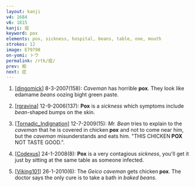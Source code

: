 ```yaml
---
layout: kanji
v4: 1684
v6: 1815
kanji: 痘
keyword: pox
elements: pox, sickness, hospital, beans, table, one, mouth
strokes: 12
image: E79798
on-yomi: トウ
permalink: /rtk/痘/
prev: 痴
next: 症
---
```


1) [<a href="http://kanji.koohii.com/profile/dingomick">dingomick</a>] 8-3-2007(158): <em>Caveman</em> has horrible <strong>pox</strong>. They look like edamame <em>beans</em> oozing bight green paste.

2) [<a href="http://kanji.koohii.com/profile/rgravina">rgravina</a>] 12-9-2006(137): <strong>Pox</strong> is a <em>sickness</em> which symptoms include <em>bean</em>-shaped bumps on the skin.

3) [<a href="http://kanji.koohii.com/profile/Tornadic_Indignation">Tornadic_Indignation</a>] 12-7-2009(15): <em>Mr. Bean</em> tries to explain to the <em>caveman</em> that he is covered in chicken<strong> pox</strong> and not to come near him, but the <em>caveman</em> misunderstands and eats him. &quot;THIS CHICKEN<strong> POX</strong> NOT TASTE GOOD.&quot;.

4) [<a href="http://kanji.koohii.com/profile/Codexus">Codexus</a>] 24-1-2008(8): <strong>Pox</strong> is a very contagious <em>sickness</em>, you&#039;ll get it just by sitting at the same table as someone infected.

5) [<a href="http://kanji.koohii.com/profile/Viking101">Viking101</a>] 26-1-2010(6): The <em>Geico caveman</em> gets chicken<strong> pox</strong>. The doctor says the only cure is to take a bath in <em>baked beans</em>.

